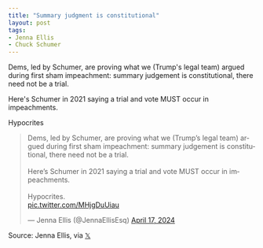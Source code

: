 ```yaml
---
title: "Summary judgment is constitutional"
layout: post
tags:
- Jenna Ellis
- Chuck Schumer
---
```


Dems, led by Schumer, are proving what we (Trump's legal team) argued during first sham impeachment: summary judgement is constitutional, there need not be a trial.

Here's Schumer in 2021 saying a trial and vote MUST occur in impeachments.

Hypocrites

<blockquote class="twitter-tweet"><p lang="en" dir="ltr">Dems, led by Schumer, are proving what we (Trump’s legal team) argued during first sham impeachment: summary judgement is constitutional, there need not be a trial.<br /><br />Here’s Schumer in 2021 saying a trial and vote MUST occur in impeachments.<br /><br />Hypocrites.<br /> <a href="https://t.co/MHjgDuUiau">pic.twitter.com/MHjgDuUiau</a></p>&mdash; Jenna Ellis (@JennaEllisEsq) <a href="https://twitter.com/JennaEllisEsq/status/1780689157255246290?ref_src=twsrc%5Etfw">April 17, 2024</a></blockquote> <script async src="https://platform.twitter.com/widgets.js" charset="utf-8"></script>

Source: Jenna Ellis, via [𝕏](https://x.com)
